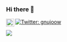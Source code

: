 ### Hi there 👋
<a href="https://www.linkedin.com/in/wjkim90/">
  <img align="left" alt="woojung's LinkedIN" width="22px" src="https://raw.githubusercontent.com/peterthehan/peterthehan/master/assets/linkedin.svg" />
</a>
<a href="https://twitter.com/gnujoow">
  <img alt="Twitter: gnujoow" src="https://img.shields.io/twitter/follow/gnujoow.svg?style=social" target="_blank" />
</a>

![](https://visitor-badge.glitch.me/badge?page_id=gnujoow.gnujoow)

<!--
**gnujoow/gnujoow** is a ✨ _special_ ✨ repository because its `README.md` (this file) appears on your GitHub profile.

Here are some ideas to get you started:

- 🔭 I’m currently working on ...
- 🌱 I’m currently learning ...
- 👯 I’m looking to collaborate on ...
- 🤔 I’m looking for help with ...
- 💬 Ask me about ...
- 📫 How to reach me: ...
- 😄 Pronouns: ...
- ⚡ Fun fact: ...
-->

